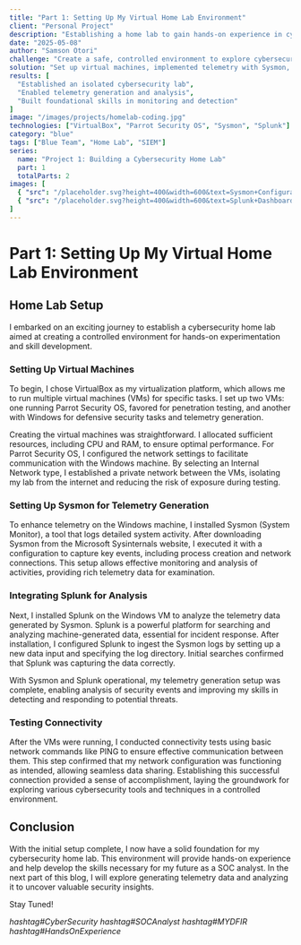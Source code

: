```yaml
---
title: "Part 1: Setting Up My Virtual Home Lab Environment"
client: "Personal Project"
description: "Establishing a home lab to gain hands-on experience in cybersecurity."
date: "2025-05-08"
author: "Samson Otori"
challenge: "Create a safe, controlled environment to explore cybersecurity tools and techniques."
solution: "Set up virtual machines, implemented telemetry with Sysmon, and integrated Splunk for log analysis."
results: [
  "Established an isolated cybersecurity lab",
  "Enabled telemetry generation and analysis",
  "Built foundational skills in monitoring and detection"
]
image: "/images/projects/homelab-coding.jpg"
technologies: ["VirtualBox", "Parrot Security OS", "Sysmon", "Splunk"]
category: "blue"
tags: ["Blue Team", "Home Lab", "SIEM"]
series:
  name: "Project 1: Building a Cybersecurity Home Lab"
  part: 1
  totalParts: 2
images: [
  { "src": "/placeholder.svg?height=400&width=600&text=Sysmon+Configuration", "alt": "Sysmon Configuration" },
  { "src": "/placeholder.svg?height=400&width=600&text=Splunk+Dashboard", "alt": "Splunk Dashboard" }
]
---
```


# Part 1: Setting Up My Virtual Home Lab Environment

## Home Lab Setup

I embarked on an exciting journey to establish a cybersecurity home lab aimed at creating a controlled environment for hands-on experimentation and skill development.

### Setting Up Virtual Machines

To begin, I chose VirtualBox as my virtualization platform, which allows me to run multiple virtual machines (VMs) for specific tasks. I set up two VMs: one running Parrot Security OS, favored for penetration testing, and another with Windows for defensive security tasks and telemetry generation.

Creating the virtual machines was straightforward. I allocated sufficient resources, including CPU and RAM, to ensure optimal performance. For Parrot Security OS, I configured the network settings to facilitate communication with the Windows machine. By selecting an Internal Network type, I established a private network between the VMs, isolating my lab from the internet and reducing the risk of exposure during testing.

### Setting Up Sysmon for Telemetry Generation

To enhance telemetry on the Windows machine, I installed Sysmon (System Monitor), a tool that logs detailed system activity. After downloading Sysmon from the Microsoft Sysinternals website, I executed it with a configuration to capture key events, including process creation and network connections. This setup allows effective monitoring and analysis of activities, providing rich telemetry data for examination.

### Integrating Splunk for Analysis

Next, I installed Splunk on the Windows VM to analyze the telemetry data generated by Sysmon. Splunk is a powerful platform for searching and analyzing machine-generated data, essential for incident response. After installation, I configured Splunk to ingest the Sysmon logs by setting up a new data input and specifying the log directory. Initial searches confirmed that Splunk was capturing the data correctly.

With Sysmon and Splunk operational, my telemetry generation setup was complete, enabling analysis of security events and improving my skills in detecting and responding to potential threats.

### Testing Connectivity

After the VMs were running, I conducted connectivity tests using basic network commands like PING to ensure effective communication between them. This step confirmed that my network configuration was functioning as intended, allowing seamless data sharing. Establishing this successful connection provided a sense of accomplishment, laying the groundwork for exploring various cybersecurity tools and techniques in a controlled environment.

## Conclusion

With the initial setup complete, I now have a solid foundation for my cybersecurity home lab. This environment will provide hands-on experience and help develop the skills necessary for my future as a SOC analyst. In the next part of this blog, I will explore generating telemetry data and analyzing it to uncover valuable security insights.

Stay Tuned!

_hashtag#CyberSecurity hashtag#SOCAnalyst hashtag#MYDFIR hashtag#HandsOnExperience_
